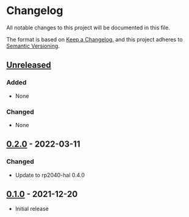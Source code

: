 # Changelog

All notable changes to this project will be documented in this file.

The format is based on [Keep a Changelog](https://keepachangelog.com/en/1.0.0/),
and this project adheres to [Semantic Versioning](https://semver.org/spec/v2.0.0.html).

## [Unreleased]

### Added

- None

### Changed

- None

## [0.2.0] - 2022-03-11

### Changed

- Update to rp2040-hal 0.4.0

## [0.1.0] - 2021-12-20

- Initial release

[Unreleased]: https://github.com/rp-rs/rp-hal/compare/pimoroni-pico-explorer-v0.2.0...HEAD
[0.2.0]: https://github.com/rp-rs/rp-hal/releases/tag/pimoroni-pico-explorer-v0.2.0
[0.1.0]: https://github.com/rp-rs/rp-hal/releases/tag/pimoroni-pico-explorer-v0.1.0
